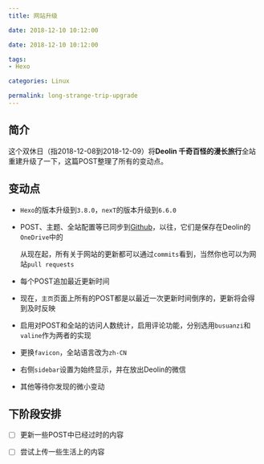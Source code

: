 ```yaml
---
title: 网站升级

date: 2018-12-10 10:12:00

date: 2018-12-10 10:12:00

tags:
- Hexo

categories: Linux

permalink: long-strange-trip-upgrade
---
```




## 简介

这个双休日（指2018-12-08到2018-12-09）将**Deolin 千奇百怪的漫长旅行**全站重建升级了一下，这篇POST整理了所有的变动点。



## 变动点

- `Hexo`的版本升级到`3.8.0`，`nexT`的版本升级到`6.6.0`



- POST、主题、全站配置等已同步到[Github](https://github.com/spldeolin/long-strange-trip)，以往，它们是保存在Deolin的`OneDrive`中的

  从现在起，所有关于网站的更新都可以通过`commits`看到，当然你也可以为网站`pull requests`



- 每个POST追加最近更新时间



- 现在，`主页`页面上所有的POST都是以最近一次更新时间倒序的，更新将会得到及时反映



- 启用对POST和全站的访问人数统计，启用评论功能，分别选用`busuanzi`和`valine`作为两者的实现



- 更换`favicon`，全站语言改为`zh-CN`



- 右侧`sidebar`设置为始终显示，并在放出Deolin的微信



- 其他等待你发现的微小变动



## 下阶段安排

- [ ] 更新一些POST中已经过时的内容



- [ ] 尝试上传一些生活上的内容
